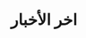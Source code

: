 ---
title: "اخر الأخبار"
subtitle: ""
# meta description
description: "This is meta description"
draft: false
---